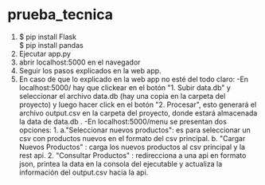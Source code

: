 # prueba_tecnica

1)   $ pip install Flask <br>
     $ pip install pandas
2) Ejecutar app.py
3) abrir localhost:5000 en el navegador
4) Seguir los pasos explicados en la web app.
5) En caso de que lo explicado en la web app no esté del todo claro: 
    -En localhost:5000/ hay que clickear en el botón "1. Subir data.db" y seleccionar el archivo data.db
    (hay una copia en la carpeta del proyecto) y luego hacer click en el botón "2. Procesar", esto generará
    el archivo output.csv en la carpeta del proyecto, donde estará almacenada la data de data.db .
    -En localhost:5000/menu se presentan dos opciones:
        1.  a."Seleccionar nuevos productos": es para seleccionar un csv con productos nuevos en el formato del csv principal.
            b. "Cargar Nuevos Productos" : carga los nuevos productos al csv principal y la rest api.
        2. "Consultar Productos" : redirecciona a una api en formato json, printea la data en la consola del 
        ejecutable y actualiza la información del output.csv hacia la api.
